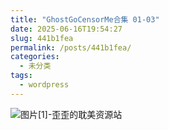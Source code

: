```yaml
---
title: "GhostGoCensorMe合集 01-03"
date: 2025-06-16T19:54:27
slug: 441b1fea
permalink: /posts/441b1fea/
categories:
  - 未分类
tags:
  - wordpress
---
```


![图片[1]-歪歪的耽美资源站](/images/wp/441b1fea-40eeda33.jpg)
